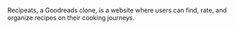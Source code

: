 Recipeats, a Goodreads clone, is a website where users can find, rate, and organize recipes on their cooking journeys. 
